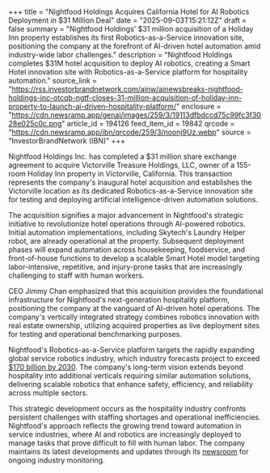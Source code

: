 +++
title = "Nightfood Holdings Acquires California Hotel for AI Robotics Deployment in $31 Million Deal"
date = "2025-09-03T15:21:12Z"
draft = false
summary = "Nightfood Holdings' $31 million acquisition of a Holiday Inn property establishes its first Robotics-as-a-Service innovation site, positioning the company at the forefront of AI-driven hotel automation amid industry-wide labor challenges."
description = "Nightfood Holdings completes $31M hotel acquisition to deploy AI robotics, creating a Smart Hotel innovation site with Robotics-as-a-Service platform for hospitality automation."
source_link = "https://rss.investorbrandnetwork.com/ainw/ainewsbreaks-nightfood-holdings-inc-otcqb-ngtf-closes-31-million-acquisition-of-holiday-inn-property-to-launch-ai-driven-hospitality-platform/"
enclosure = "https://cdn.newsramp.app/genai/images/259/3/19113dfbdccd75c99fc3f3028e025c0c.png"
article_id = 194126
feed_item_id = 19842
qrcode = "https://cdn.newsramp.app/ibn/qrcode/259/3/noonj9Uz.webp"
source = "InvestorBrandNetwork (IBN)"
+++

<p>Nightfood Holdings Inc. has completed a $31 million share exchange agreement to acquire Victorville Treasure Holdings, LLC, owner of a 155-room Holiday Inn property in Victorville, California. This transaction represents the company's inaugural hotel acquisition and establishes the Victorville location as its dedicated Robotics-as-a-Service innovation site for testing and deploying artificial intelligence-driven automation solutions.</p><p>The acquisition signifies a major advancement in Nightfood's strategic initiative to revolutionize hotel operations through AI-powered robotics. Initial automation implementations, including Skytech's Laundry Helper robot, are already operational at the property. Subsequent deployment phases will expand automation across housekeeping, foodservice, and front-of-house functions to develop a scalable Smart Hotel model targeting labor-intensive, repetitive, and injury-prone tasks that are increasingly challenging to staff with human workers.</p><p>CEO Jimmy Chan emphasized that this acquisition provides the foundational infrastructure for Nightfood's next-generation hospitality platform, positioning the company at the vanguard of AI-driven hotel operations. The company's vertically integrated strategy combines robotics innovation with real estate ownership, utilizing acquired properties as live deployment sites for testing and operational benchmarking purposes.</p><p>Nightfood's Robotics-as-a-Service platform targets the rapidly expanding global service robotics industry, which industry forecasts project to exceed <a href="https://ibn.fm/pn7vh" rel="nofollow" target="_blank">$170 billion by 2030</a>. The company's long-term vision extends beyond hospitality into additional verticals requiring similar automation solutions, delivering scalable robotics that enhance safety, efficiency, and reliability across multiple sectors.</p><p>This strategic development occurs as the hospitality industry confronts persistent challenges with staffing shortages and operational inefficiencies. Nightfood's approach reflects the growing trend toward automation in service industries, where AI and robotics are increasingly deployed to manage tasks that prove difficult to fill with human labor. The company maintains its latest developments and updates through its <a href="http://ibn.fm/NGTF" rel="nofollow" target="_blank">newsroom</a> for ongoing industry monitoring.</p>